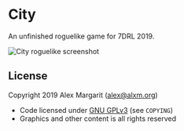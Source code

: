 # City

An unfinished roguelike game for 7DRL 2019.

![City roguelike screenshot](https://github.com/alxm/city/raw/master/assets/screenshots/City-00121.png "City roguelike screenshot")

## License

Copyright 2019 Alex Margarit (alex@alxm.org)

* Code licensed under [GNU GPLv3](https://www.gnu.org/licenses/gpl.html) (see `COPYING`)
* Graphics and other content is all rights reserved
